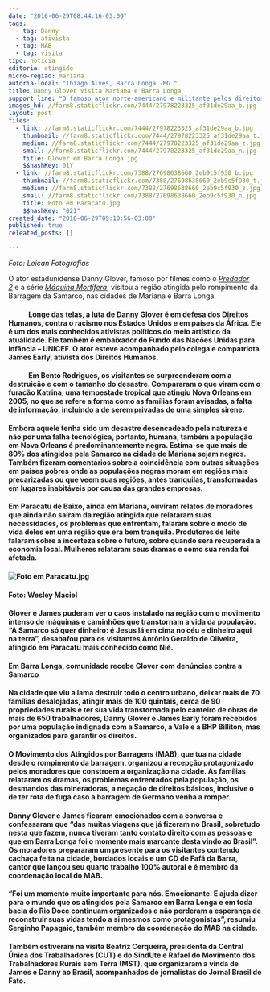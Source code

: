 ```yaml
---
date: "2016-06-29T08:44:16-03:00"
tags:
  - tag: Danny
  - tag: ativista
  - tag: MAB
  - tag: visita
tipo: noticia
editoria: atingido
micro-regiao: mariana
autoria-local: "Thiago Alves, Barra Longa -MG "
title: Danny Glover visita Mariana e Barra Longa                                                                                       para apoiar a luta dos atingidos pela Samarco
support_line: "O famoso ator norte-americano e militante pelos direitos humanos se emocionou com o drama dos atingidos, mas também com o esforço de organização"
images_hd: //farm8.staticflickr.com/7444/27978223325_af31de29aa_b.jpg
layout: post
files:
  - link: //farm8.staticflickr.com/7444/27978223325_af31de29aa_b.jpg
    thumbnail: //farm8.staticflickr.com/7444/27978223325_af31de29aa_t.jpg
    medium: //farm8.staticflickr.com/7444/27978223325_af31de29aa_z.jpg
    small: //farm8.staticflickr.com/7444/27978223325_af31de29aa_n.jpg
    title: Glover em Barra Longa.jpg
    $$hashKey: 01Y
  - link: //farm8.staticflickr.com/7388/27698638660_2eb9c5f930_b.jpg
    thumbnail: //farm8.staticflickr.com/7388/27698638660_2eb9c5f930_t.jpg
    medium: //farm8.staticflickr.com/7388/27698638660_2eb9c5f930_z.jpg
    small: //farm8.staticflickr.com/7388/27698638660_2eb9c5f930_n.jpg
    title: Foto em Paracatu.jpg
    $$hashKey: "021"
created_date: "2016-06-29T09:10:56-03:00"
published: true
releated_posts: []

---
```

<p><em>Foto: Leican Fotografias </em></p>

<p>O ator estadunidense Danny Glover, famoso por filmes como o&nbsp;<a href="https://pt.wikipedia.org/wiki/Predador_2" title="Predador 2"><em>Predador 2</em></a>&nbsp;e a s&eacute;rie&nbsp;<a href="https://pt.wikipedia.org/wiki/1987" title="1987"><em>M&aacute;quina Mort&iacute;fera</em></a>, visitou a regi&atilde;o atingida pelo rompimento da Barragem da Samarco, nas cidades de Mariana e Barra Longa.</p>

<h4>&nbsp;&nbsp;&nbsp;&nbsp;&nbsp;&nbsp;&nbsp;&nbsp;&nbsp;&nbsp;&nbsp; Longe das telas, a luta de Danny Glover &eacute; em defesa dos Direitos Humanos, contra o racismo nos Estados Unidos e em pa&iacute;ses da &Aacute;frica. Ele &eacute; um dos mais conhecidos ativistas pol&iacute;ticos do meio art&iacute;stico da atualidade. Ele tamb&eacute;m &eacute; embaixador do Fundo das Na&ccedil;&otilde;es Unidas para inf&acirc;ncia &ndash; UNICEF. O ator esteve acompanhado pelo colega e compatriota James Early, ativista dos Direitos Humanos.</h4>

<h4>&nbsp;&nbsp;&nbsp;&nbsp;&nbsp;&nbsp;&nbsp;&nbsp;&nbsp;&nbsp;&nbsp; Em Bento Rodrigues, os visitantes se surpreenderam com a destrui&ccedil;&atilde;o e com o tamanho do desastre. Compararam o que viram com o furac&atilde;o Katrina, uma tempestade tropical que atingiu Nova Orleans em 2005, no que se refere a forma como as fam&iacute;lias foram avisadas, a falta de informa&ccedil;&atilde;o, incluindo a de serem privadas de uma simples sirene.</h4>

<h4>Embora aquele tenha sido um desastre desencadeado pela natureza e n&atilde;o por uma falha tecnol&oacute;gica, portanto, humana, tamb&eacute;m a popula&ccedil;&atilde;o em Nova Orleans &eacute; predominantemente negra. Estima-se que mais de 80% dos atingidos pela Samarco na cidade de Mariana sejam negros. Tamb&eacute;m fizeram coment&aacute;rios sobre a coincid&ecirc;ncia com outras situa&ccedil;&otilde;es em pa&iacute;ses pobres onde as popula&ccedil;&otilde;es negras moram em regi&otilde;es mais precarizadas ou que veem suas regi&otilde;es, antes tranquilas, transformadas em lugares inabit&aacute;veis por causa das grandes empresas.</h4>

<h4>Em Paracatu de Baixo, ainda em Mariana, ouviram relatos de moradores que ainda n&atilde;o sa&iacute;ram da regi&atilde;o atingida que relataram suas necessidades, os problemas que enfrentam, falaram sobre o modo de vida deles em uma regi&atilde;o que era bem tranquila. Produtores de leite falaram sobre a incerteza sobre o futuro, sobre quando ser&aacute; recuperada a economia local. Mulheres relataram seus dramas e como sua renda foi afetada.</h4>

<h4><img alt="Foto em Paracatu.jpg" src="//farm8.staticflickr.com/7388/27698638660_2eb9c5f930_b.jpg" /></h4>

<h4>Foto: Wesley Maciel</h4>

<h4>Glover e James puderam ver o caos instalado na regi&atilde;o com o movimento intenso de m&aacute;quinas e caminh&otilde;es que transtornam a vida da popula&ccedil;&atilde;o. &ldquo;A Samarco s&oacute; quer dinheiro: &eacute; Jesus l&aacute; em cima no c&eacute;u e dinheiro aqui na terra&rdquo;, desabafou para os visitantes Ant&ocirc;nio Geraldo de Oliveira, atingido em Paracatu mais conhecido como Ni&eacute;.</h4>

<h4>Em Barra Longa, comunidade recebe Glover com den&uacute;ncias contra a Samarco</h4>

<h4>Na cidade que viu a lama destruir todo o centro urbano, deixar mais de 70 fam&iacute;lias desalojadas, atingir mais de 100 quintais, cerca de 90 propriedades rurais e ter sua vida transtornada pelo canteiro de obras de mais de 650 trabalhadores, Danny Glover e James Early foram recebidos por uma popula&ccedil;&atilde;o indignada com a Samarco, a Vale e a BHP Billiton, mas organizados para garantir os direitos.</h4>

<h4>O Movimento dos Atingidos por Barragens (MAB), que tua na cidade desde o rompimento da barragem, organizou a recep&ccedil;&atilde;o protagonizado pelos moradores que constroem a organiza&ccedil;&atilde;o na cidade. As fam&iacute;lias relataram os dramas, os problemas enfrentados pela popula&ccedil;&atilde;o, os desmandos das mineradoras, a nega&ccedil;&atilde;o de direitos b&aacute;sicos, inclusive o de ter rota de fuga caso a barragem de Germano venha a romper.</h4>

<h4>Danny Glover e James ficaram emocionados com a conversa e confessaram que &ldquo;das muitas viagens que j&aacute; fizeram no Brasil, sobretudo nesta que fazem, nunca tiveram tanto contato direito com as pessoas e que em Barra Longa foi o momento mais marcante desta vindo ao Brasil&rdquo;. Os moradores prepararam um presente para os visitantes contendo cacha&ccedil;a feita na cidade, bordados locais e um CD de Faf&aacute; da Barra, cantor que lan&ccedil;ou seu quarto trabalho 100% autoral e &eacute; membro da coordena&ccedil;&atilde;o local do MAB.</h4>

<h4>&ldquo;Foi um momento muito importante para n&oacute;s. Emocionante. E ajuda dizer para o mundo que os atingidos pela Samarco em Barra Longa e em toda bacia do Rio Doce continuam organizados e n&atilde;o perderam a esperan&ccedil;a de reconstruir suas vidas tendo a si mesmos como protagonistas&rdquo;, resumiu Serginho Papagaio, tamb&eacute;m membro da coordena&ccedil;&atilde;o do MAB na cidade.</h4>

<h4>Tamb&eacute;m estiveram na visita Beatriz Cerqueira, presidenta da Central &Uacute;nica dos Trabalhadores (CUT) e do SindUte e Rafael do Movimento dos Trabalhadores Rurais sem Terra (MST), que organizaram a vinda de James e Danny ao Brasil, acompanhados de jornalistas do Jornal Brasil de Fato.&nbsp;</h4>
